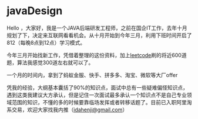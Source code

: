 # javaDesign

  Hello ，大家好，我是一个JAVA后端研发工程师，之前在国企IT工作，去年十月规划了下，决定来互联网看看机会。从十月开始到今年三月，利用下班时间开启了812（每晚8点到12点）学习模式。
  
  今年三月开始找新工作，凭借着整理的这份资料，加上[leetcode](https://leetcode-cn.com/u/idasmilence/)刷的将近600道题，算法我感觉300道左右就可以了。
  
  一个月的时间内，拿到了蚂蚁金服、快手、拼多多、淘宝、微软等大厂offer
  
  凭我的经验，大纲基本囊括了90%的知识点，面试中总有一些疑难偏怪知识点，遇到这类我建议大方承认，但是记住一次面试最多承认一个知识点不是自己专业领域范围的知识，不懂的多的时候要靠临场发挥或者转移话题了。目前已入职阿里淘系交易，欢迎大家找我内推（idahenji@gmail.com）
